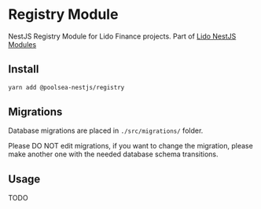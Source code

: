 # Registry Module

NestJS Registry Module for Lido Finance projects.
Part of [Lido NestJS Modules](https://github.com/lidofinance/lido-nestjs-modules/#readme)

## Install

```bash
yarn add @poolsea-nestjs/registry
```

## Migrations

Database migrations are placed in `./src/migrations/` folder. 

Please DO NOT edit migrations, if you want to change the migration, 
please make another one with the needed database schema transitions.

## Usage

TODO
